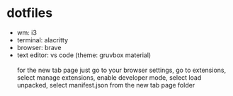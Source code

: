 # dotfiles

- wm: i3
- terminal: alacritty
- browser: brave
- text editor: vs code (theme: gruvbox material)<br><br>
for the new tab page just go to your browser settings, go to extensions, select manage extensions, enable developer mode, select load unpacked, select manifest.json from the new tab page folder
